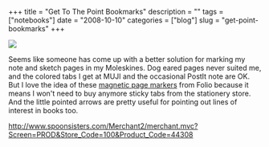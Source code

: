 +++
title = "Get To The Point Bookmarks"
description = ""
tags = ["notebooks"]
date = "2008-10-10"
categories = ["blog"]
slug = "get-point-bookmarks"
+++



  <div class="notebook-screenshot"><a href="http://www.spoonsisters.com/Merchant2/merchant.mvc?Screen=PROD&amp;Store_Code=100&amp;Product_Code=44308"><img src="/media/notebook/get-to-the-point-bookmark.jpg" class="notebook-image" /></a></div><p>Seems like someone has come up with a better solution for marking my note and sketch pages in my Moleskines. Dog eared pages never suited me, and the colored tabs I get at MUJI and the occasional PostIt note are OK. But I love the idea of these <a href="http://www.spoonsisters.com/Merchant2/merchant.mvc?Screen=PROD&amp;Store_Code=100&amp;Product_Code=44308">magnetic page markers</a> from Folio because it means I won't need to buy anymore sticky tabs from the stationery store. And the little pointed arrows are pretty useful for pointing out lines of interest in books too. </p>
    
  <a href="http://www.spoonsisters.com/Merchant2/merchant.mvc?Screen=PROD&amp;Store_Code=100&amp;Product_Code=44308">http://www.spoonsisters.com/Merchant2/merchant.mvc?Screen=PROD&Store_Code=100&Product_Code=44308</a>
